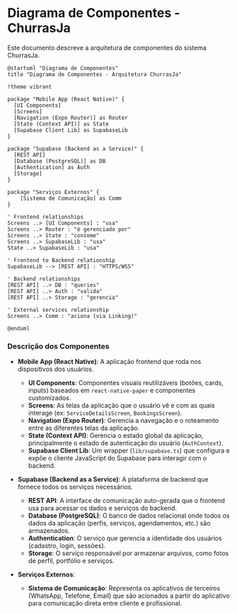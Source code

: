 # Diagrama de Componentes - ChurrasJa

Este documento descreve a arquitetura de componentes do sistema ChurrasJa.

```plantuml
@startuml "Diagrama de Componentes"
title "Diagrama de Componentes - Arquitetura ChurrasJa"

!theme vibrant

package "Mobile App (React Native)" {
  [UI Components]
  [Screens]
  [Navigation (Expo Router)] as Router
  [State (Context API)] as State
  [Supabase Client Lib] as SupabaseLib
}

package "Supabase (Backend as a Service)" {
  [REST API]
  [Database (PostgreSQL)] as DB
  [Authentication] as Auth
  [Storage]
}

package "Serviços Externos" {
    [Sistema de Comunicação] as Comm
}

' Frontend relationships
Screens ..> [UI Components] : "usa"
Screens ..> Router : "é gerenciado por"
Screens ..> State : "consome"
Screens ..> SupabaseLib : "usa"
State ..> SupabaseLib : "usa"

' Frontend to Backend relationship
SupabaseLib --> [REST API] : "HTTPS/WSS"

' Backend relationships
[REST API] ..> DB : "queries"
[REST API] ..> Auth : "valida"
[REST API] ..> Storage : "gerencia"

' External services relationship
Screens ..> Comm : "aciona (via Linking)"

@enduml
```

### Descrição dos Componentes

- **Mobile App (React Native)**: A aplicação frontend que roda nos dispositivos dos usuários.

  - **UI Components**: Componentes visuais reutilizáveis (botões, cards, inputs) baseados em `react-native-paper` e componentes customizados.
  - **Screens**: As telas da aplicação que o usuário vê e com as quais interage (ex: `ServiceDetailsScreen`, `BookingsScreen`).
  - **Navigation (Expo Router)**: Gerencia a navegação e o roteamento entre as diferentes telas da aplicação.
  - **State (Context API)**: Gerencia o estado global da aplicação, principalmente o estado de autenticação do usuário (`AuthContext`).
  - **Supabase Client Lib**: Um wrapper (`lib/supabase.ts`) que configura e expõe o cliente JavaScript do Supabase para interagir com o backend.

- **Supabase (Backend as a Service)**: A plataforma de backend que fornece todos os serviços necessários.

  - **REST API**: A interface de comunicação auto-gerada que o frontend usa para acessar os dados e serviços do backend.
  - **Database (PostgreSQL)**: O banco de dados relacional onde todos os dados da aplicação (perfis, serviços, agendamentos, etc.) são armazenados.
  - **Authentication**: O serviço que gerencia a identidade dos usuários (cadastro, login, sessões).
  - **Storage**: O serviço responsável por armazenar arquivos, como fotos de perfil, portfólio e serviços.

- **Serviços Externos**:
  - **Sistema de Comunicação**: Representa os aplicativos de terceiros (WhatsApp, Telefone, Email) que são acionados a partir do aplicativo para comunicação direta entre cliente e profissional.
